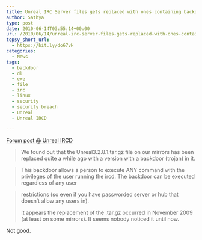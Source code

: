 ```yaml
---
title: Unreal IRC Server files gets replaced with ones containing backdoor
author: Sathya
type: post
date: 2010-06-14T03:55:14+00:00
url: /2010/06/14/unreal-irc-server-files-gets-replaced-with-ones-containing-backdoor/
topsy_short_url:
  - https://bit.ly/do67vH
categories:
  - News
tags:
  - backdoor
  - dl
  - exe
  - file
  - irc
  - linux
  - security
  - security breach
  - Unreal
  - Unreal IRCD

---
```

[Forum post @ Unreal IRCD][1]

> We found out that the Unreal3.2.8.1.tar.gz file on our mirrors has been replaced quite a while ago with a version with a backdoor (trojan) in it.
  
> This backdoor allows a person to execute ANY command with the privileges of the user running the ircd. The backdoor can be executed regardless of any user
  
> restrictions (so even if you have passworded server or hub that doesn&#8217;t allow any users in).
> 
> It appears the replacement of the .tar.gz occurred in November 2009 (at least on some mirrors). It seems nobody noticed it until now.

Not good.

 [1]: https://forums.unrealircd.com/viewtopic.php?t=6562